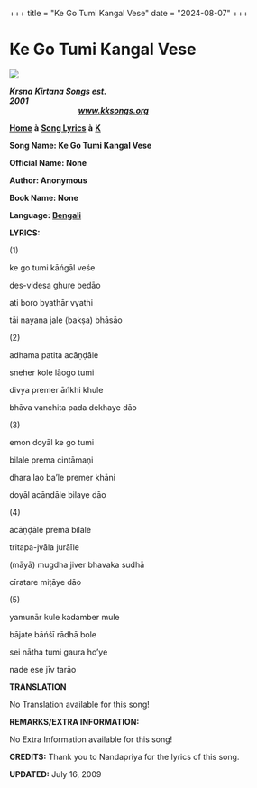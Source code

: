 +++
title = "Ke Go Tumi Kangal Vese"
date = "2024-08-07"
+++

# Ke Go Tumi Kangal Vese
[**![](http://kksongs.org/image_files/image002.jpg)**](http://kksongs.org/)

**_Krsna_** **_Kirtana Songs est. 2001_**                                                                                                                                                      **_www.kksongs.org_**

[**Home**](http://kksongs.org/) **à** [**Song Lyrics**](http://kksongs.org/lyrics.html) **à** [**K**](http://kksongs.org/songs/song_k.html)

**Song Name: Ke Go Tumi Kangal Vese**

**Official Name: None**

**Author: Anonymous**

**Book Name: None**

**Language:** [**Bengali**](http://kksongs.org/language/list/bengali.html)

**LYRICS:**

(1)

ke go tumi kāńgāl veśe

des-videsa ghure bedāo

ati boro byathār vyathi

tāi nayana jale (bakṣa) bhāsāo

(2)

adhama patita acāṇḍāle

sneher kole lāogo tumi

divya premer āńkhi khule

bhāva vanchita pada dekhaye dāo

(3)

emon doyāl ke go tumi

bilale prema cintāmaṇi

dhara lao ba’le premer khāni

doyāl acāṇḍāle bilaye dāo

(4)

acāṇḍāle prema bilale

tritapa-jvāla jurāīle

(māyā) mugdha jiver bhavaka sudhā

cīratare miṭāye dāo

(5)

yamunār kule kadamber mule

bājate bāńśī rādhā bole

sei nātha tumi gaura ho’ye

nade ese jīv tarāo

**TRANSLATION**

No Translation available for this song!

**REMARKS/EXTRA INFORMATION:**

No Extra Information available for this song!

**CREDITS:** Thank you to Nandapriya for the lyrics of this song.

**UPDATED:** July 16, 2009
